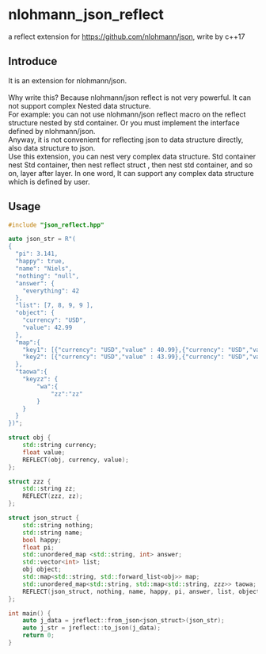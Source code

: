 # nlohmann_json_reflect
a reflect extension for https://github.com/nlohmann/json, write by c++17

## Introduce
It is an extension for nlohmann/json. 
<br/>
<br/>Why write this? Because nlohmann/json reflect is not very powerful. It can not support complex Nested data structure. 
<br/>For example: you can not use nlohmann/json reflect macro on the reflect structure nested by std container. Or you must implement the interface defined by nlohmann/json.
<br/>Anyway, it is not convenient for reflecting json to data structure directly, also data structure to json.
<br/>Use this extension, you can nest very complex data structure. Std container nest Std container, then nest reflect struct , then nest std container, and so on, layer after layer. In one word, It can support any complex data structure which is defined by user.

## Usage
```c++
#include "json_reflect.hpp"

auto json_str = R"(
{
  "pi": 3.141,
  "happy": true,
  "name": "Niels",
  "nothing": "null",
  "answer": {
    "everything": 42
  },
  "list": [7, 8, 9, 9 ],
  "object": {
    "currency": "USD",
    "value": 42.99
  },
  "map":{
    "key1": [{"currency": "USD","value" : 40.99},{"currency": "USD","value" : 41.99},{"currency": "USD","value" : 42.99}],
    "key2": [{"currency": "USD","value" : 43.99},{"currency": "USD","value" : 44.99},{"currency": "USD","value" : 45.99}]
  },
  "taowa":{
	"keyzz": {
		"wa":{
			"zz":"zz"
		}
	}
  }
})";

struct obj {
	std::string currency;
	float value;
	REFLECT(obj, currency, value);
};

struct zzz {
	std::string zz;
	REFLECT(zzz, zz);
};

struct json_struct {
	std::string nothing;
	std::string name;
	bool happy;
	float pi;
	std::unordered_map <std::string, int> answer;
	std::vector<int> list;
	obj object;
	std::map<std::string, std::forward_list<obj>> map;
	std::unordered_map<std::string, std::map<std::string, zzz>> taowa;
	REFLECT(json_struct, nothing, name, happy, pi, answer, list, object, map, taowa);
};

int main() {	
	auto j_data = jreflect::from_json<json_struct>(json_str);
	auto j_str = jreflect::to_json(j_data);
	return 0;
}
```
